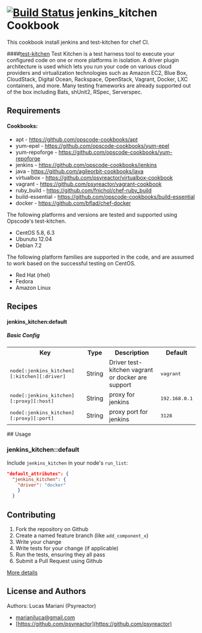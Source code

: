 [![Build Status](https://travis-ci.org/psyreactor/jenkins_kitchen-cookbook.svg?branch=master)](https://travis-ci.org/psyreactor/jenkins_kitchen-cookbook)
jenkins_kitchen Cookbook
===============

This cookbook install jenkins and test-kitchen for chef CI.

####[test-kitchen](https://http://kitchen.ci//)
Test Kitchen is a test harness tool to execute your configured code on one or more platforms in isolation. A driver plugin architecture is used which lets you run your code on various cloud providers and virtualization technologies such as Amazon EC2, Blue Box, CloudStack, Digital Ocean, Rackspace, OpenStack, Vagrant, Docker, LXC containers, and more. Many testing frameworks are already supported out of the box including Bats, shUnit2, RSpec, Serverspec.

Requirements
------------
#### Cookbooks:

- apt - https://github.com/opscode-cookbooks/apt
- yum-epel - https://github.com/opscode-cookbooks/yum-epel
- yum-repoforge - https://github.com/opscode-cookbooks/yum-repoforge
- jenkins - https://github.com/opscode-cookbooks/jenkins
- java - https://github.com/agileorbit-cookbooks/java
- virtualbox - https://github.com/psyreactor/virtualbox-cookbook
- vagrant - https://github.com/psyreactor/vagrant-cookbook
- ruby_build - https://github.com/fnichol/chef-ruby_build
- build-essential - https://github.com/opscode-cookbooks/build-essential
- docker - https://github.com/bflad/chef-docker

The following platforms and versions are tested and supported using Opscode's test-kitchen.

- CentOS 5.8, 6.3
- Ubunutu 12.04
- Debian 7.2

The following platform families are supported in the code, and are assumed to work based on the successful testing on CentOS.


- Red Hat (rhel)
- Fedora
- Amazon Linux

Recipes
-------
#### jenkins_kitchen:default
##### Basic Config

<table>
  <tr>
    <th>Key</th>
    <th>Type</th>
    <th>Description</th>
    <th>Default</th>
  </tr>
  <tr>
    <td><tt>node[:jenkins_kitchen][:kitchen][:driver]</tt></td>
    <td>String</td>
    <td>Driver test-kitchen vagrant or docker are support</td>
    <td><tt>vagrant</tt></td>
  </tr>
  <tr>
    <td><tt>node[:jenkins_kitchen][:proxy][:host]</tt></td>
    <td>String</td>
    <td>proxy for jenkins</td>
    <td><tt>192.168.0.1</tt></td>
  </tr>
  <tr>
    <td><tt>node[:jenkins_kitchen][:proxy][:port]</tt></td>
    <td>String</td>
    <td>proxy port for jenkins</td>
    <td><tt>3128</tt></td>
  </tr>
</table>
## Usage

### jenkins_kitchen::default

Include `jenkins_kitchen` in your node's `run_list`:

```json
"default_attributes": {
  "jenkins_kitchen": {
    "driver": "docker"
    }
  }
```


Contributing
------------

1. Fork the repository on Github
2. Create a named feature branch (like `add_component_x`)
3. Write your change
4. Write tests for your change (if applicable)
5. Run the tests, ensuring they all pass
6. Submit a Pull Request using Github

[More details](https://github.com/psyreactor/wordpress-cookbook/blob/master/CONTRIBUTING.md)

License and Authors
-------------------

Authors:
Lucas Mariani (Psyreactor)
- [marianiluca@gmail.com](mailto:marianiluca@gmail.com)
- [https://github.com/psyreactor](https://github.com/psyreactor)
